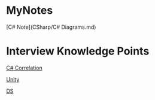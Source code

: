 # MyNotes

[C# Note](CSharp/C# Diagrams.md)



# Interview Knowledge Points 

 [C# Correlation ](InterviewNote/C#.md) 

 [Unity](InterviewNote/Unity.md) 

 [DS](InterviewNote/DS.md) 

